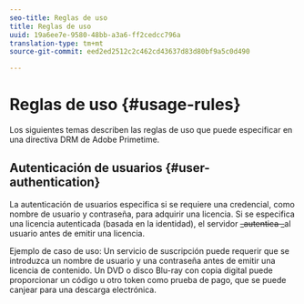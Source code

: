 ```yaml
---
seo-title: Reglas de uso
title: Reglas de uso
uuid: 19a6ee7e-9580-48bb-a3a6-ff2cedcc796a
translation-type: tm+mt
source-git-commit: eed2ed2512c2c462cd43637d83d80bf9a5c0d490

---
```



# Reglas de uso {#usage-rules}

Los siguientes temas describen las reglas de uso que puede especificar en una directiva DRM de Adobe Primetime.

## Autenticación de usuarios {#user-authentication}

La autenticación de usuarios especifica si se requiere una credencial, como nombre de usuario y contraseña, para adquirir una licencia. Si se especifica una licencia autenticada (basada en la identidad), el servidor ~~_autentica _~~al usuario antes de emitir una licencia.

Ejemplo de caso de uso: Un servicio de suscripción puede requerir que se introduzca un nombre de usuario y una contraseña antes de emitir una licencia de contenido. Un DVD o disco Blu-ray con copia digital puede proporcionar un código u otro token como prueba de pago, que se puede canjear para una descarga electrónica.